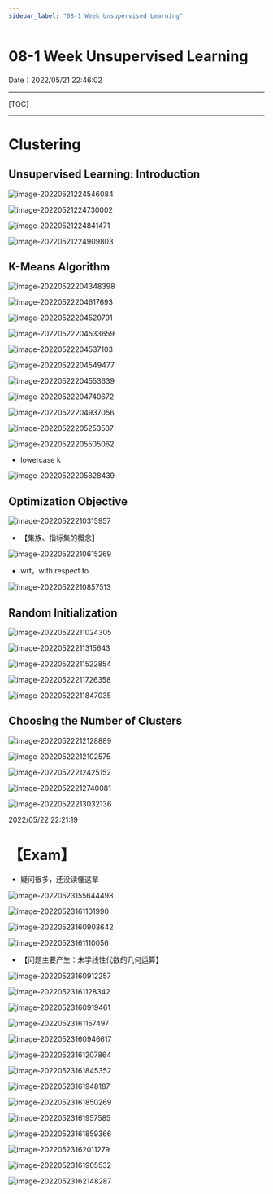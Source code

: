 ```yaml
---
sidebar_label: "08-1 Week Unsupervised Learning"
---
```


# 08-1 Week Unsupervised Learning

Date：2022/05/21 22:46:02

------





[TOC]



------



# Clustering

## Unsupervised Learning: Introduction

![image-20220521224546084](images/08_1_Week_Unsupervised_Learning/image-20220521224546084.png)

![image-20220521224730002](images/08_1_Week_Unsupervised_Learning/image-20220521224730002.png)

![image-20220521224841471](images/08_1_Week_Unsupervised_Learning/image-20220521224841471.png)

![image-20220521224909803](images/08_1_Week_Unsupervised_Learning/image-20220521224909803.png)



## K-Means Algorithm

![image-20220522204348398](images/08_1_Week_Unsupervised_Learning/image-20220522204348398.png)

![image-20220522204617693](images/08_1_Week_Unsupervised_Learning/image-20220522204617693.png)

![image-20220522204520791](images/08_1_Week_Unsupervised_Learning/image-20220522204520791.png)

![image-20220522204533659](images/08_1_Week_Unsupervised_Learning/image-20220522204533659.png)

![image-20220522204537103](images/08_1_Week_Unsupervised_Learning/image-20220522204537103.png)

![image-20220522204549477](images/08_1_Week_Unsupervised_Learning/image-20220522204549477.png)

![image-20220522204553639](images/08_1_Week_Unsupervised_Learning/image-20220522204553639.png)

![image-20220522204740672](images/08_1_Week_Unsupervised_Learning/image-20220522204740672.png)

![image-20220522204937056](images/08_1_Week_Unsupervised_Learning/image-20220522204937056.png)



![image-20220522205253507](images/08_1_Week_Unsupervised_Learning/image-20220522205253507.png)

![image-20220522205505062](images/08_1_Week_Unsupervised_Learning/image-20220522205505062.png)

* lowercase k



![image-20220522205828439](images/08_1_Week_Unsupervised_Learning/image-20220522205828439.png)



## Optimization Objective

![image-20220522210315957](images/08_1_Week_Unsupervised_Learning/image-20220522210315957.png)

* 【集族、指标集的概念】



![image-20220522210615269](images/08_1_Week_Unsupervised_Learning/image-20220522210615269.png)

* wrt，with respect to

![image-20220522210857513](images/08_1_Week_Unsupervised_Learning/image-20220522210857513.png)



## Random Initialization

![image-20220522211024305](images/08_1_Week_Unsupervised_Learning/image-20220522211024305.png)

![image-20220522211315643](images/08_1_Week_Unsupervised_Learning/image-20220522211315643.png)

![image-20220522211522854](images/08_1_Week_Unsupervised_Learning/image-20220522211522854.png)

![image-20220522211726358](images/08_1_Week_Unsupervised_Learning/image-20220522211726358.png)

![image-20220522211847035](images/08_1_Week_Unsupervised_Learning/image-20220522211847035.png)



## Choosing the Number of Clusters

![image-20220522212128889](images/08_1_Week_Unsupervised_Learning/image-20220522212128889.png)

![image-20220522212102575](images/08_1_Week_Unsupervised_Learning/image-20220522212102575.png)

![image-20220522212425152](images/08_1_Week_Unsupervised_Learning/image-20220522212425152.png)

![image-20220522212740081](images/08_1_Week_Unsupervised_Learning/image-20220522212740081.png)

![image-20220522213032136](images/08_1_Week_Unsupervised_Learning/image-20220522213032136.png)



2022/05/22 22:21:19



# 【Exam】

* 疑问很多，还没读懂这章

![image-20220523155644498](images/08_1_Week_Unsupervised_Learning/image-20220523155644498.png)

![image-20220523161101990](images/08_1_Week_Unsupervised_Learning/image-20220523161101990.png)



![image-20220523160903642](images/08_1_Week_Unsupervised_Learning/image-20220523160903642.png)

![image-20220523161110056](images/08_1_Week_Unsupervised_Learning/image-20220523161110056.png)

* 【问题主要产生：未学线性代数的几何运算】



![image-20220523160912257](images/08_1_Week_Unsupervised_Learning/image-20220523160912257.png)

![image-20220523161128342](images/08_1_Week_Unsupervised_Learning/image-20220523161128342.png)



![image-20220523160919461](images/08_1_Week_Unsupervised_Learning/image-20220523160919461.png)

![image-20220523161157497](images/08_1_Week_Unsupervised_Learning/image-20220523161157497.png)



![image-20220523160946617](images/08_1_Week_Unsupervised_Learning/image-20220523160946617.png)

![image-20220523161207864](images/08_1_Week_Unsupervised_Learning/image-20220523161207864.png)





![image-20220523161845352](images/08_1_Week_Unsupervised_Learning/image-20220523161845352.png)

![image-20220523161948187](images/08_1_Week_Unsupervised_Learning/image-20220523161948187.png)



![image-20220523161850269](images/08_1_Week_Unsupervised_Learning/image-20220523161850269.png)

![image-20220523161957585](images/08_1_Week_Unsupervised_Learning/image-20220523161957585.png)



![image-20220523161859366](images/08_1_Week_Unsupervised_Learning/image-20220523161859366.png)

![image-20220523162011279](images/08_1_Week_Unsupervised_Learning/image-20220523162011279.png)



![image-20220523161905532](images/08_1_Week_Unsupervised_Learning/image-20220523161905532.png)

![image-20220523162148287](images/08_1_Week_Unsupervised_Learning/image-20220523162148287.png)